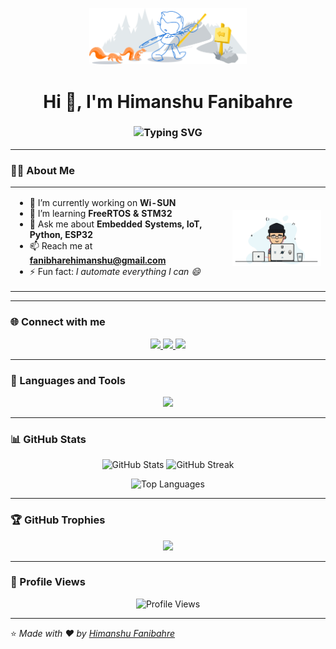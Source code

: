 <p align="center">
  <img src="https://github.com/himanshufanibhare/himanshufanibhare/blob/main/git-header.svg" alt="header" width="50%" height="50%" />
</p>

<h1 align="center">Hi 👋, I'm Himanshu Fanibahre</h1>

<h3 align="center">
  <img src="https://readme-typing-svg.herokuapp.com?font=Fira+Code&size=22&duration=3000&pause=1000&color=FFA500&center=true&vCenter=true&width=600&lines=💡+Embedded+Developer;⚙️+Hardware+Engineer;🎨+3D+Designer;💻+PCB+Designer;🌐+IoT+Developer;🚀+Freelancer" alt="Typing SVG" />
</h3>

---

### 👨‍💻 About Me

<table>
<tr>
<td>

- 🔭 I’m currently working on **Wi-SUN**  
- 🌱 I’m learning **FreeRTOS & STM32**  
- 💬 Ask me about **Embedded Systems, IoT, Python, ESP32**  
- 📫 Reach me at **fanibharehimanshu@gmail.com**  
- ⚡ Fun fact: *I automate everything I can 😄*

</td>
<td align="center">
  <img src="https://github.com/himanshufanibhare/himanshufanibhare/blob/main/87433509-02119980-c607-11ea-8285-f1136a57d3d2.gif" alt="About Me GIF" width="250" />
</td>
</tr>
</table>

---

### 🌐 Connect with me
<p align="center">
  <a href="https://linkedin.com/in/himanshu-fanibhare" target="_blank">
    <img src="https://skillicons.dev/icons?i=linkedin" height="40" />
  </a>
  <a href="https://instagram.com/the_electrogenic" target="_blank">
    <img src="https://skillicons.dev/icons?i=instagram" height="40" />
  </a>
  <a href="https://www.youtube.com/@theelectrogenic3365" target="_blank">
    <img src="https://skillicons.dev/icons?i=youtube" height="40" />
  </a>
</p>

---

### 🧠 Languages and Tools
<p align="center">
  <img src="https://skillicons.dev/icons?i=arduino,c,cpp,python,git,linux,freertos,stm32,raspberrypi,vscode,eagle,fusion360&theme=dark" />
</p>

---

### 📊 GitHub Stats
<p align="center">
  <img src="https://github-readme-stats.vercel.app/api?username=himanshufanibhare&show_icons=true&theme=tokyonight" alt="GitHub Stats" width="47%" />
  <img src="https://github-readme-streak-stats.herokuapp.com?user=himanshufanibhare&theme=tokyonight&hide_border=true" alt="GitHub Streak" width="47%" />
</p>

<p align="center">
  <img src="https://github-readme-stats.vercel.app/api/top-langs/?username=himanshufanibhare&layout=compact&theme=tokyonight" alt="Top Languages" width="47%" />
</p>

---

### 🏆 GitHub Trophies
<p align="center">
  <img src="https://github-profile-trophy.vercel.app/?username=himanshufanibhare&theme=tokyonight&no-frame=true&no-bg=true&margin-w=15" />
</p>

---

### 👀 Profile Views
<p align="center">
  <img src="https://komarev.com/ghpvc/?username=himanshufanibhare&label=Profile%20Views&color=blueviolet&style=flat" alt="Profile Views" />
</p>

---

⭐️ *Made with ❤️ by [Himanshu Fanibahre](https://github.com/himanshufanibhare)*
